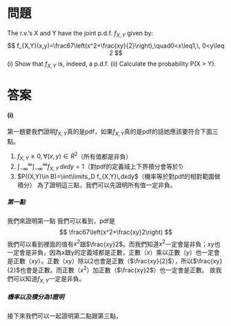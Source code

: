 # 問題
The r.v.’s X and Y have the joint p.d.f. $f_{X,Y}$ given by:
$$
f_{X,Y}(x,y)=\frac67\left(x^2+\frac{xy}{2}\right),\quad0<x\leq1,\, 0<y\leq 2
$$
(i) Show that $f_{X,Y}$ is, indeed, a p.d.f.
(ii) Calculate the probability P(X > Y).
# 答案

#### (i)
第一題要我們證明$f_{X,Y}$真的是pdf，如果$f_{X,Y}$真的是pdf的話她應該要符合下面三點。
1. $f_{X,Y}\geq 0,\,\forall(x,y)\in R^2$（所有值都是非負）
2. $\int^{\infty}_{-\infty}\int^{\infty}_{-\infty}f_{X,Y}\,dxdy=1$（對pdf的定義域上下界積分會等於1）
3. $P((X,Y)\in B)=\iint\limits_D f_{X,Y}\,dxdy$（機率等於對pdf的相對範圍做積分）
為了證明這三點，我們可以先證明所有值一定非負。
##### 第一點
我們來證明第一點
我們可以看到，pdf是
$$
\frac67\left(x^2+\frac{xy}2\right)
$$
我們可以看到裡面的值有$x^2$跟$\frac{xy}2$。而我們知道$x^2$一定會是非負；$xy$也一定會是非負，因為x跟y的定義域都是正數，正數（$x$）乘以正數（$y$）也一定會是正數（$xy$）。正數（$xy$）除以2也會是正數（$\frac{xy}{2}$），所以$\frac{xy}{2}$也會是正數。而正數（$x^2$）加正數（$\frac{xy}2$）也一定會是正數。
故我們可以知道$f_{X,Y}$一定是非負。

##### 機率以及積分為1證明
接下來我們可以一起證明第二點跟第三點，